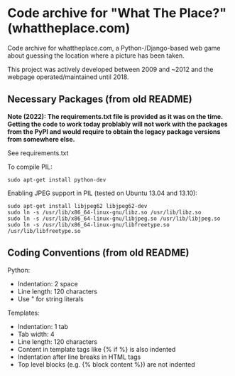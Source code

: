 # Code archive for "What The Place?" (whattheplace.com)

Code archive for whattheplace.com, a Python-/Django-based web game about guessing the location where a picture has been taken.

This project was actively developed between 2009 and ~2012 and the webpage operated/maintained until 2018.

## Necessary Packages (from old README)

**Note (2022): The requirements.txt file is provided as it was on the time. Getting the code to work today problably will not work with the packages from the PyPI and would require to obtain the legacy package versions from somewhere else.**

See requirements.txt

To compile PIL:
```
sudo apt-get install python-dev
```

Enabling JPEG support in PIL (tested on Ubuntu 13.04 and 13.10):
```
sudo apt-get install libjpeg62 libjpeg62-dev
sudo ln -s /usr/lib/x86_64-linux-gnu/libz.so /usr/lib/libz.so
sudo ln -s /usr/lib/x86_64-linux-gnu/libjpeg.so /usr/lib/libjpeg.so
sudo ln -s /usr/lib/x86_64-linux-gnu/libfreetype.so /usr/lib/libfreetype.so
```

## Coding Conventions (from old README)

Python:
- Indentation: 2 space
- Line length: 120 characters
- Use " for string literals

Templates:
- Indentation: 1 tab
- Tab width: 4
- Line length: 120 characters
- Content in template tags like {% if %} is also indented
- Indentation after line breaks in HTML tags
- Top level blocks (e.g. {% block content %}) are not indented
